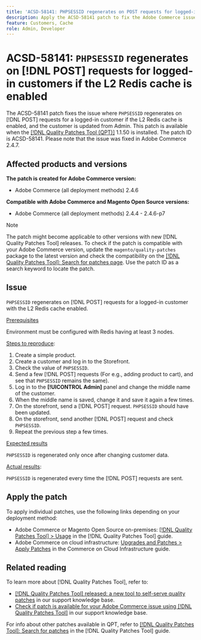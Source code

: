 ```yaml
---
title: 'ACSD-58141: PHPSESSID regenerates on POST requests for logged-in customers with L2 Redis cache enabled'
description: Apply the ACSD-58141 patch to fix the Adobe Commerce issue where `PHPSESSID` regenerates on POST requests on the Storefront area for a logged-in customer with L2 Redis cache enabled, and the customer is updated from Admin.
feature: Customers, Cache
role: Admin, Developer
---
```


# ACSD-58141: `PHPSESSID` regenerates on [!DNL POST] requests for logged-in customers if the L2 Redis cache is enabled

The ACSD-58141 patch fixes the issue where `PHPSESSID` regenerates on [!DNL POST] requests for a logged-in customer if the L2 Redis cache is enabled, and the customer is updated from Admin. This patch is available when the [[!DNL Quality Patches Tool (QPT)]](/help/announcements/adobe-commerce-announcements/magento-quality-patches-released-new-tool-to-self-serve-quality-patches.md) 1.1.50 is installed. The patch ID is ACSD-58141. Please note that the issue was fixed in Adobe Commerce 2.4.7.

## Affected products and versions

**The patch is created for Adobe Commerce version:**

* Adobe Commerce (all deployment methods) 2.4.6

**Compatible with Adobe Commerce and Magento Open Source versions:**

* Adobe Commerce (all deployment methods) 2.4.4 - 2.4.6-p7

>[!NOTE]
>
>The patch might become applicable to other versions with new [!DNL Quality Patches Tool] releases. To check if the patch is compatible with your Adobe Commerce version, update the `magento/quality-patches` package to the latest version and check the compatibility on the [[!DNL Quality Patches Tool]: Search for patches page](https://experienceleague.adobe.com/tools/commerce-quality-patches/index.html). Use the patch ID as a search keyword to locate the patch.

## Issue

`PHPSESSID` regenerates on [!DNL POST] requests for a logged-in customer with the L2 Redis cache enabled.

<u>Prerequisites</u>

Environment must be configured with Redis having at least 3 nodes.

<u>Steps to reproduce</u>:

1. Create a simple product.
1. Create a customer and log in to the Storefront.
1. Check the value of `PHPSESSID`.
1. Send a few [!DNL POST] requests (For e.g., adding product to cart), and see that `PHPSESSID` remains the same).
1. Log in to the **[!UICONTROL Admin]** panel and change the middle name of the customer. 
1. When the middle name is saved, change it and save it again a few times.
1. On the storefront, send a [!DNL POST] request. `PHPSESSID` should have been updated.
1. On the storefront, send another [!DNL POST] request and check `PHPSESSID`.
1. Repeat the previous step a few times.

<u>Expected results</u>

`PHPSESSID` is regenerated only once after changing customer data.

<u>Actual results</u>:

`PHPSESSID` is regenerated every time the [!DNL POST] requests are sent.

## Apply the patch

To apply individual patches, use the following links depending on your deployment method:

* Adobe Commerce or Magento Open Source on-premises: [[!DNL Quality Patches Tool] > Usage](https://experienceleague.adobe.com/docs/commerce-operations/tools/quality-patches-tool/usage.html) in the [!DNL Quality Patches Tool] guide.
* Adobe Commerce on cloud infrastructure: [Upgrades and Patches > Apply Patches](https://experienceleague.adobe.com/docs/commerce-cloud-service/user-guide/develop/upgrade/apply-patches.html) in the Commerce on Cloud Infrastructure guide.

## Related reading

To learn more about [!DNL Quality Patches Tool], refer to:

* [[!DNL Quality Patches Tool] released: a new tool to self-serve quality patches](/help/announcements/adobe-commerce-announcements/magento-quality-patches-released-new-tool-to-self-serve-quality-patches.md) in our support knowledge base.
* [Check if patch is available for your Adobe Commerce issue using [!DNL Quality Patches Tool]](/help/support-tools/patches-available-in-qpt-tool/check-patch-for-magento-issue-with-magento-quality-patches.md) in our support knowledge base.

For info about other patches available in QPT, refer to [[!DNL Quality Patches Tool]: Search for patches](https://experienceleague.adobe.com/tools/commerce-quality-patches/index.html) in the [!DNL Quality Patches Tool] guide.
